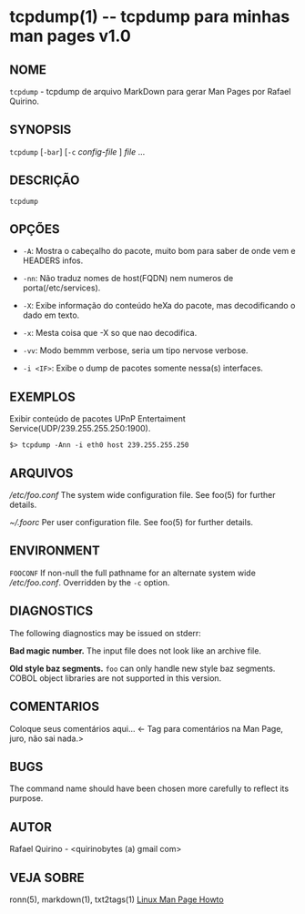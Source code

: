 tcpdump(1) -- tcpdump para minhas man pages v1.0
===============================================

NOME
----

`tcpdump` - tcpdump de arquivo MarkDown para gerar Man Pages por Rafael Quirino.

SYNOPSIS
--------

`tcpdump` [`-bar`] [`-c` *config-file* ] *file* ...

DESCRIÇÃO
---------

`tcpdump` 

OPÇÕES
------

* `-A`:
  Mostra o cabeçalho do pacote, muito bom para saber de onde vem e HEADERS infos.

* `-nn`:
  Não traduz nomes de host(FQDN) nem numeros de porta(/etc/services).

* `-X`:
  Exibe informação do conteúdo heXa do pacote, mas decodificando o dado em texto.

* `-x`:
  Mesta coisa que -X so que nao decodifica.

* `-vv`:
  Modo bemmm verbose, seria um tipo nervose verbose.

* `-i <IF>`:
  Exibe o dump de pacotes somente nessa(s) interfaces.

EXEMPLOS
--------

Exibir conteúdo de pacotes UPnP Entertaiment Service(UDP/239.255.255.250:1900).

   `$> tcpdump -Ann -i eth0 host 239.255.255.250`


ARQUIVOS
--------


*/etc/foo.conf*
  The system wide configuration file. See foo(5) for further details.

*~/.foorc*
  Per user configuration file. See foo(5) for further details.

ENVIRONMENT
-----------

`FOOCONF`
  If non-null the full pathname for an alternate system wide */etc/foo.conf*.
  Overridden by the `-c` option.

DIAGNOSTICS
-----------

The following diagnostics may be issued on stderr:

**Bad magic number.**
  The input file does not look like an archive file.

**Old style baz segments.**
  `foo` can only handle new style baz segments. COBOL object libraries are not
  supported in this version.

COMENTARIOS
-----------

Coloque seus comentários aqui...
<- Tag para comentários na Man Page, juro, não sai nada.>

BUGS
----

The command name should have been chosen more carefully to reflect its
purpose.

AUTOR
-----

Rafael Quirino - <quirinobytes (a) gmail com>

VEJA SOBRE
----------

ronn(5), markdown(1), txt2tags(1) [Linux Man Page Howto](
http://www.schweikhardt.net/man_page_howto.html)
